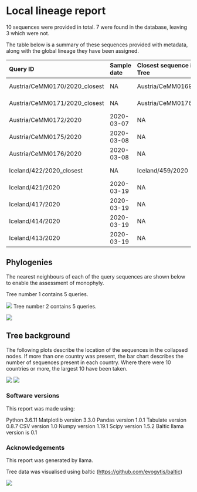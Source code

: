 # Local lineage report















10 sequences were provided in total.
7 were found in the database, leaving 3 which were not.


The table below is a summary of these sequences provided with metadata, along with the global lineage they have been assigned.



| Query ID                      | Sample date   | Closest sequence in Tree   | Global lineage   | Tree   |
|:------------------------------|:--------------|:---------------------------|:-----------------|:-------|
| Austria/CeMM0170/2020_closest | NA            | Austria/CeMM0169/2020      | B.1.1.6          | Tree 2 |
| Austria/CeMM0171/2020_closest | NA            | Austria/CeMM0176/2020      | B.1.1.6          | Tree 2 |
| Austria/CeMM0172/2020         | 2020-03-07    | NA                         | B.1.1.6          | Tree 2 |
| Austria/CeMM0175/2020         | 2020-03-08    | NA                         | B.1.1.6          | Tree 2 |
| Austria/CeMM0176/2020         | 2020-03-08    | NA                         | B.1.1.6          | Tree 2 |
| Iceland/422/2020_closest      | NA            | Iceland/459/2020           | B.2.7            | Tree 1 |
| Iceland/421/2020              | 2020-03-19    | NA                         | B.2.7            | Tree 1 |
| Iceland/417/2020              | 2020-03-19    | NA                         | B.2.7            | Tree 1 |
| Iceland/414/2020              | 2020-03-19    | NA                         | B.2.7            | Tree 1 |
| Iceland/413/2020              | 2020-03-19    | NA                         | B.2.7            | Tree 1 |


## Phylogenies

The nearest neighbours of each of the query sequences are shown below to enable the assessment of monophyly.







Tree number 1 contains 5 queries.
   
![](./figures/llama_report_make_trees_1.png)
Tree number 2 contains 5 queries.
   
![](./figures/llama_report_make_trees_2.png)






## Tree background

The following plots describe the location of the sequences in the collapsed nodes.
If more than one country was present, the bar chart describes the number of sequences present in each country. 
Where there were 10 countries or more, the largest 10 have been taken. 






![](./figures/llama_report_tree_background_1.png)
![](./figures/llama_report_tree_background_2.png)




### Software versions

This report was made using:



Python 3.6.11
Matplotlib version 3.3.0
Pandas version 1.0.1
Tabulate version 0.8.7
CSV version 1.0
Numpy version 1.19.1
Scipy version 1.5.2
Baltic
llama version is 0.1


### Acknowledgements

This report was generated by llama.

Tree data was visualised using baltic (https://github.com/evogytis/baltic)



![](./figures/footer.png)

